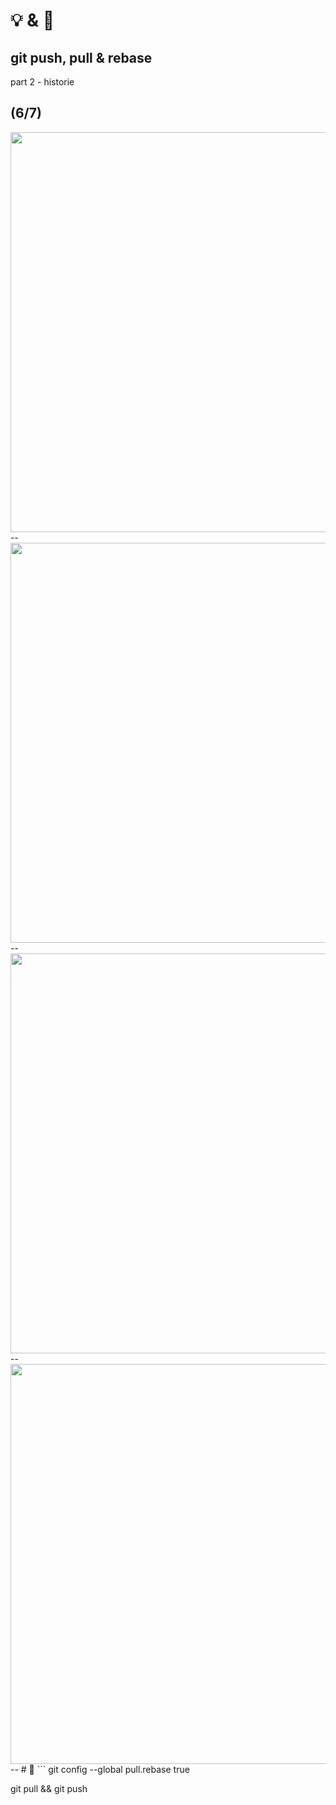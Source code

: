 # 💡 & 💪

## git push, pull & rebase

part 2 - historie

(6/7)
--
<img src="https://wac-cdn.atlassian.com/dam/jcr:0d181327-3fb0-44ec-9ab4-d6dea0fd406f/01%20Git%20push%20discussion.svg?cdnVersion=1240" height="640px"> 
--
<img src="https://wac-cdn.atlassian.com/dam/jcr:63e58c34-b273-4e48-a6b1-6e3ba4d4a0ea/01%20bubble%20diagram-01.svg?cdnVersion=1240" height="640px"> 
--
<img src="https://wac-cdn.atlassian.com/dam/jcr:0269bb2d-eb7f-43d8-80a2-8afa88d11eea/02%20bubble%20diagram-02.svg?cdnVersion=1240" height="640px"> 
--
<img src="https://wac-cdn.atlassian.com/dam/jcr:d5633068-d448-4140-953e-2ab31553ce10/03%20bubble%20diagram-03-updated@2x%20kopiera.png?cdnVersion=1240" height="640px"> 
--
# 💪
```
git config --global pull.rebase true

git pull && git push
```